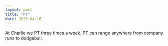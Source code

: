 ```yaml
---
layout: post
title: "PT"
date: 2025-04-16
---
```

At Charlie we PT three times a week. PT can range anywhere from company runs to dodgeball.
